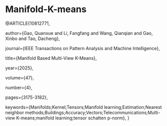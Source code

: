 # Manifold-K-means

@ARTICLE{10812771,

  author={Gao, Quanxue and Li, Fangfang and Wang, Qianqian and Gao, Xinbo and Tao, Dacheng},
  
  journal={IEEE Transactions on Pattern Analysis and Machine Intelligence}, 
  
  title={Manifold Based Multi-View K-Means}, 
  
  year={2025},
  
  volume={47},
  
  number={4},
  
  pages={3175-3182},
  
  keywords={Manifolds;Kernel;Tensors;Manifold learning;Estimation;Nearest neighbor methods;Buildings;Accuracy;Vectors;Telecommunications;Multi-view K-means;manifold learning;tensor schatten p-norm},
  }
